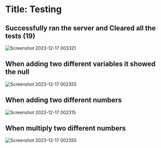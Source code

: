 # **Title: Testing**
## Successfully ran the server and Cleared all the tests (19)

![Screenshot 2023-12-17 003321](https://github.com/Geetanjali2/sit725-2023-t1-prac6/assets/64185887/71acd331-39bc-476c-b5e2-c9acca71ac8a)

## When adding two different variables it showed the null
![Screenshot 2023-12-17 002355](https://github.com/Geetanjali2/sit725-2023-t1-prac6/assets/64185887/334fbc2a-ef54-4736-8f9f-d809d4e25426)

## When adding two different numbers
![Screenshot 2023-12-17 002315](https://github.com/Geetanjali2/sit725-2023-t1-prac6/assets/64185887/f348f0cc-4483-4d18-933d-79342e7ef605)

## When multiply two different numbers
![Screenshot 2023-12-17 002355](https://github.com/Geetanjali2/sit725-2023-t1-prac6/assets/64185887/c2e9c2dd-4b55-4e20-be46-1c313f8de736)
